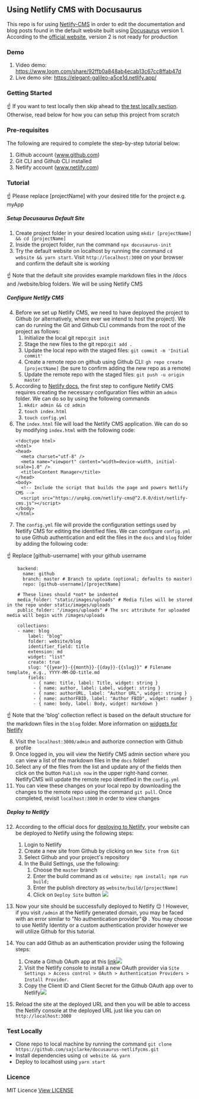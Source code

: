 ## Using Netlify CMS with Docusaurus

This repo is for using [Netlify-CMS](https://www.netlifycms.org/) in order to edit the documentation and blog posts found in the default website built using [Docusaurus](https://docusaurus.io/) version 1. According to the [official website](https://v2.docusaurus.io), version 2 is not ready for production

### Demo
1. Video demo: https://www.loom.com/share/92ffb0a848ab4ecab13c67cc8ffab47d
2. Live demo site: https://elegant-galileo-a5ce1d.netlify.app/

### Getting Started

:point_up:
If you want to test locally then skip ahead to [the test locally section](#Test-Locally). Otherwise, read below for how you can setup this project from scratch

### Pre-requisites
The following are required to complete the step-by-step tutorial below:
1. Github account (www.github.com)
2. Git CLI and Github CLI installed
3. Netlify account (www.netlify.com)

### Tutorial

:point_up:
Please replace [projectName] with your desired title for the project e.g. myApp

##### Setup Docusaurus Default Site
1. Create project folder in your desired location using `mkdir [projectName] && cd [projectName]`
2. Inside the project folder, run the command `npx docusaurus-init`
3. Try the default website on localhost by running the command `cd website && yarn start`. Visit `http://localhost:3000` on your browser and confirm the default site is working

:point_up:
Note that the default site provides example markdown files in the /docs and /website/blog folders. We will be using Netlify CMS

##### Configure Netlify CMS
4. Before we set up Netlify CMS, we need to have deployed the project to Github (or alternatively, where ever we intend to host the project). We can do running the Git and Github CLI commands from the root of the project as follows:
    1. Initialize the local git repo:`git init`
    2. Stage the new files to the git repo:`git add .`
    3. Update the local repo with the staged files: `git commit -m 'Initial commit'`
    4. Create a remote repo on github using Github CLI: `gh repo create [projectName]` (be sure to confirm adding the new repo as a remote)
    5. Update the remote repo with the staged files: `git push -u origin master`
5. According to [Netlify docs](https://www.netlifycms.org/docs/add-to-your-site/), the first step to configure Netlify CMS requires creating the necessary configuration files within an `admin` folder. We can do so by using the following commands
    1. `mkdir admin && cd admin`
    2. `touch index.html`
    3. `touch config.yml`
6. The `index.html` file will load the Netlify CMS application. We can do so by modifying `index.html` with the following code:
    ```
    <!doctype html>
    <html>
    <head>
      <meta charset="utf-8" />
      <meta name="viewport" content="width=device-width, initial-scale=1.0" />
      <title>Content Manager</title>
    </head>
    <body>
      <!-- Include the script that builds the page and powers Netlify CMS -->
      <script src="https://unpkg.com/netlify-cms@^2.0.0/dist/netlify-cms.js"></script>
    </body>
    </html>
    ```
7. The `config.yml` file will provide the configuration settings used by Netlify CMS for editing the identified files. We can configure `config.yml` to use Github authentication and edit the files in the `docs` and `blog` folder by adding the following code:

:point_up:
Replace [github-username] with your github username
```
    backend:
      name: github
      branch: master # Branch to update (optional; defaults to master)
      repo: [github-username]/[projectName]

    # These lines should *not* be indented
    media_folder: "static/images/uploads" # Media files will be stored in the repo under static/images/uploads
    public_folder: "/images/uploads" # The src attribute for uploaded media will begin with /images/uploads

    collections:
    - name: blog
        label: "blog"
        folder: website/blog
        identifier_field: title
        extension: md
        widget: "list"
        create: true
        slug: "{{year}}-{{month}}-{{day}}-{{slug}}" # Filename template, e.g., YYYY-MM-DD-title.md
        fields:
          - { name: title, label: Title, widget: string }
          - { name: author, label: Label, widget: string }
          - { name: authorURL, label: "Author URL", widget: string }
          - { name: authorFBID, label: "Author FBID", widget: number }
          - { name: body, label: Body, widget: markdown }
```

:point_up:
Note that the 'blog' collection reflect is based on the default structure for the markdown files in the `blog` folder. More information on [widgets for Netlify](https://www.netlifycms.org/docs/widgets/)

8. Visit the `localhost:3000/admin` and authorize connection with Github profile
9. Once logged in, you will view the Netlify CMS admin section where you can view a list of the markdown files in the `docs` folder!
10. Select any of the files from the list and update any of the fields then click on the button `Publish now` in the upper right-hand corner. NetlifyCMS will update the remote repo identified in the `config.yml`
11. You can view these changes on your local repo by downloading the changes to the remote repo using the command `git pull`. Once completed, revisit `localhost:3000` in order to view changes

##### Deploy to Netlify
12. According to the official docs for [deploying to Netlify](https://docusaurus.io/docs/en/publishing#hosting-on-netlify), your website can be deployed to Netlify using the following steps:
    1. Login to Netlify
    2. Create a new site from Github by clicking on `New Site from Git`
    3. Select Github and your project's repository
    4. In the Build Settings, use the following:
        1. Choose the `master` branch
        2. Enter the build command as `cd website; npm install; npm run build;`
        3. Enter the publish directory as `website/build/[projectName]` 
        4. Click on `Deploy Site` button
![](https://i.imgur.com/O6Oek4T.png)
 
13. Now your site should be successfully deployed to Netlify :relieved: ! However, if you visit `/admin` at the Netlify generated domain, you may be faced with an error similar to "No authentication provider":sweat_smile: . You may choose to use Netlify Identity or a custom authentication provider however we will utilize Github for this tutorial.
14. You can add Github as an authentication provider using the following steps:
    1. Create a Github OAuth app at this [link](https://github.com/settings/applications/new)![](https://i.imgur.com/bNq3EmS.png)
    2. Visit the Netlify console to install a new OAuth provider via `Site Settings > Access control > OAuth > Authentication Providers > Install Provider`.
    3. Copy the Client ID and Client Secret for the Github OAuth app over to Netlify![](https://i.imgur.com/lQ5pXJq.png)
  
15. Reload the site at the deployed URL and then you will be able to access the Netlify console at the deployed URL just like you can on `http://localhost:3000`

### Test Locally
- Clone repo to local machine by running the command `git clone https://github.com/sajclarke/docusaurus-netlifycms.git`
- Install dependencies using `cd website && yarn`
- Deploy to localhost using `yarn start`

### Licence
MIT Licence [View LICENSE](LICENSE.md)
